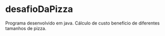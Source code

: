 # desafioDaPizza
Programa desenvolvido em java. Cálculo de custo benefício de diferentes tamanhos de pizza.
